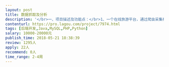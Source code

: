 ```yaml
---                
layout: post       
title: 数据抓取及分析           
description: '</br>一、项目描述及功能点：</br>1、一个在线旅游平台，通过爬虫采集相关数据，并进行存储；</br>2、需长期持续的进行采集；</br>3、根据采集的数据做对应的分析</br></br>二、项目要求：</br>1、云服务计划采用AWS，所以需要对AWS有一定的了解，同时具备一定的英文阅读能力；</br>2、对不易获取的数据，有良好的解决问题能力；</br>3、过往有数据采集经验、防封经验；</br>4、有一定的架构设计思路及方法</br></br>三、人员要求：</br>1、有充足的时间和精力</br>2、良好的沟通能力和契约精神</br></br>四、备注：</br>如合作良好，可考虑长期合作</br>价格可详细沟通后再进行评估</br>'     
contenturl: https://pro.lagou.com/project/7974.html      
tags: [后端开发,Java,MySQL,PHP,Python]            
salary: 10000-20000元          
publish_time: 2018-05-21 18:38:39         
review: 1295人                   
apply: 22人                   
recommend: 0人                   
time_range: 2-4周              
---                 
```

